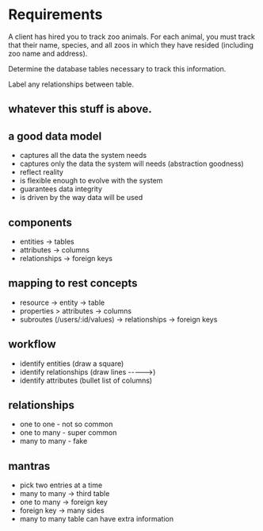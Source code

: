 # Requirements

A client has hired you to track zoo animals.
For each animal, you must track that their name, species, and all zoos in which they have resided (including zoo name and address).

Determine the database tables necessary to track this information.

Label any relationships between table.

## whatever this stuff is above.

## a good data model

- captures all the data the system needs
- captures only the data the system will needs (abstraction goodness)
- reflect reality
- is flexible enough to evolve with the system
- guarantees data integrity
- is driven by the way data will be used

## components

- entities -> tables
- attributes -> columns
- relationships -> foreign keys

## mapping to rest concepts

- resource -> entity -> table
- properties > attributes -> columns
- subroutes (/users/:id/values) -> relationships -> foreign keys

## workflow

- identify entities (draw a square)
- identify relationships (draw lines ----->)
- identify attributes (bullet list of columns)

## relationships

- one to one - not so common
- one to many - super common
- many to many - fake

## mantras

- pick two entries at a time
- many to many -> third table
- one to many -> foreign key
- foreign key -> many sides
- many to many table can have extra information
